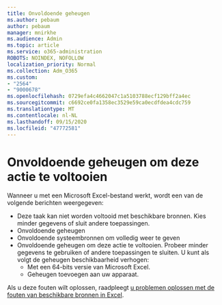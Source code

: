 ```yaml
---
title: Onvoldoende geheugen
ms.author: pebaum
author: pebaum
manager: mnirkhe
ms.audience: Admin
ms.topic: article
ms.service: o365-administration
ROBOTS: NOINDEX, NOFOLLOW
localization_priority: Normal
ms.collection: Adm_O365
ms.custom:
- "2564"
- "9000678"
ms.openlocfilehash: 0729efa4c4662047c1a5103788ecf129bff2a4ec
ms.sourcegitcommit: c6692ce0fa1358ec3529e59ca0ecdfdea4cdc759
ms.translationtype: MT
ms.contentlocale: nl-NL
ms.lasthandoff: 09/15/2020
ms.locfileid: "47772581"
---
```

# <a name="there-isnt-enough-memory-to-complete-this-action"></a>Onvoldoende geheugen om deze actie te voltooien

Wanneer u met een Microsoft Excel-bestand werkt, wordt een van de volgende berichten weergegeven:

- Deze taak kan niet worden voltooid met beschikbare bronnen. Kies minder gegevens of sluit andere toepassingen.
- Onvoldoende geheugen
- Onvoldoende systeembronnen om volledig weer te geven
- Onvoldoende geheugen om deze actie te voltooien. Probeer minder gegevens te gebruiken of andere toepassingen te sluiten. U kunt als volgt de geheugen beschikbaarheid verhogen: 
    - Met een 64-bits versie van Microsoft Excel.
    - Geheugen toevoegen aan uw apparaat.

Als u deze fouten wilt oplossen, raadpleegt [u problemen oplossen met de fouten van beschikbare bronnen in Excel](https://docs.microsoft.com/office/troubleshoot/excel/available-resources-errors).